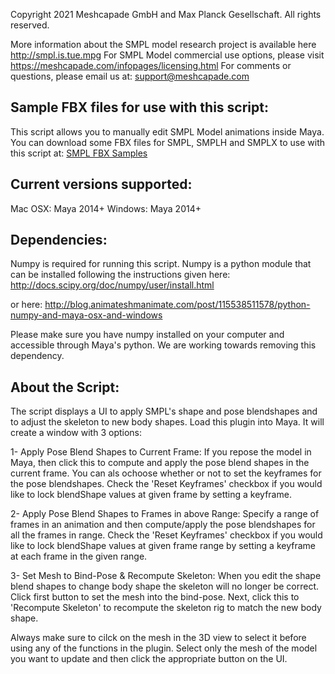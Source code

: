 Copyright 2021 Meshcapade GmbH and Max Planck Gesellschaft.  All rights reserved.

More information about the SMPL model research project is available here http://smpl.is.tue.mpg
For SMPL Model commercial use options, please visit https://meshcapade.com/infopages/licensing.html
For comments or questions, please email us at: support@meshcapade.com

Sample FBX files for use with this script:
--------------------------
This script allows you to manually edit SMPL Model animations inside Maya. You can download some FBX files for SMPL, SMPLH and SMPLX to use with this script at: [SMPL FBX Samples](https://app.box.com/s/2yn9znx56icf3t77s4h9b4qxa3b25rdb)


Current versions supported:
--------------------------
Mac OSX: Maya 2014+
Windows: Maya 2014+


Dependencies:
------------
Numpy is required for running this script. Numpy is a python module that
can be installed following the instructions given here:
http://docs.scipy.org/doc/numpy/user/install.html

or here:
http://blog.animateshmanimate.com/post/115538511578/python-numpy-and-maya-osx-and-windows

Please make sure you have numpy installed on your computer and accessible through Maya's python.
We are working towards removing this dependency. 


About the Script:
-----------------
The script displays a UI to apply SMPL's shape and pose blendshapes and to adjust the skeleton to new body shapes.
Load this plugin into Maya. It will create a window with 3 options:

1- Apply Pose Blend Shapes to Current Frame: 
	If you repose the model in Maya, then click this to 
	compute and apply the pose blend shapes in the current frame. 
    You can als ochoose whether or not to set the keyframes for the 
    pose blendshapes. Check the 'Reset Keyframes' checkbox if you 
    would like to lock blendShape values at given frame by setting 
    a keyframe. 

2- Apply Pose Blend Shapes to Frames in above Range: 
	Specify a range of frames in an animation and then compute/apply 
	the pose blendshapes for all the frames in range. Check the 
    'Reset Keyframes' checkbox if you would like to lock blendShape 
    values at given frame range by setting a keyframe at each frame in the 
    given range.
    
3- Set Mesh to Bind-Pose & Recompute Skeleton: 
	When you edit the shape blend shapes to change body shape the 
	skeleton will no longer be correct.  Click first button to set the 
    mesh into the bind-pose. Next, click this to 'Recompute Skeleton' 
    to recompute the skeleton rig to match the new body shape.

Always make sure to cilck on the mesh in the 3D view to select it before 
using any of the functions in the plugin. Select only the mesh of the model 
you want to update and then click the appropriate button on the UI.

